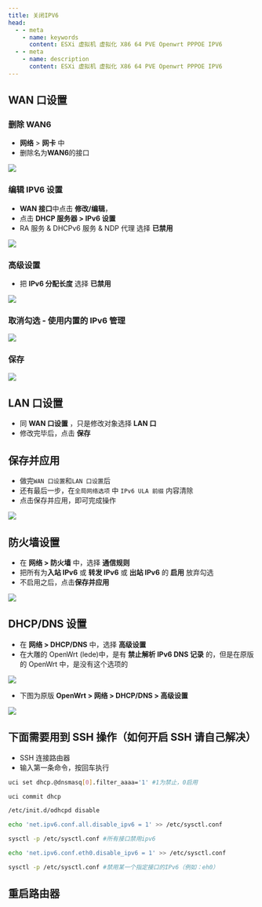 ```yaml
---
title: 关闭IPV6
head:
  - - meta
    - name: keywords
      content: ESXi 虚拟机 虚拟化 X86 64 PVE Openwrt PPPOE IPV6
  - - meta
    - name: description
      content: ESXi 虚拟机 虚拟化 X86 64 PVE Openwrt PPPOE IPV6
---
```


## WAN 口设置

### 删除 WAN6

- **网络** > **网卡** 中
- 删除名为**WAN6**的接口

![](https://m.theovan.cn/img/v6-1.nuexini)

### 编辑 IPV6 设置

- **WAN 接口**中点击 **修改/编辑**，
- 点击 **DHCP 服务器 > IPv6 设置**
- RA 服务 & DHCPv6 服务 & NDP 代理 选择 **已禁用**

![](https://m.theovan.cn/img/v6-2.nuexini)

### **高级设置**

- 把 **IPv6 分配长度** 选择 **已禁用**

![](https://m.theovan.cn/img/v6-3.nuexini)

### 取消勾选 - **使用内置的 IPv6 管理**

![](https://m.theovan.cn/img/v6-4.nuexini)

### **保存**

![](https://m.theovan.cn/img/v6-5.nuexini)

## LAN 口设置

- 同 **WAN 口设置** ，只是修改对象选择 **LAN 口**
- 修改完毕后，点击 **保存**

## 保存并应用

- 做完`WAN 口设置`和`LAN 口设置`后
- 还有最后一步，在`全局网络选项` 中 `IPv6 ULA 前缀` 内容清除
- 点击保存并应用，即可完成操作

![](https://m.theovan.cn/img/v6-7.nuexini)

## 防火墙设置

- 在 **网络 > 防火墙** 中，选择 **通信规则**
- 把所有为**入站 IPv6** 或 **转发 IPv6** 或 **出站 IPv6** 的 **启用** 放弃勾选
- 不启用之后，点击**保存并应用**

![](https://m.theovan.cn/img/v6-9.nuexini)

## DHCP/DNS 设置

- 在 **网络 > DHCP/DNS** 中，选择 **高级设置**
- 在大雕的 OpenWrt (lede)中，是有 **禁止解析 IPv6 DNS 记录** 的，但是在原版的 OpenWrt 中，是没有这个选项的

![](https://m.theovan.cn/img/v6-11.webp)

- 下图为原版 **OpenWrt > 网络 > DHCP/DNS > 高级设置**

![](https://m.theovan.cn/img/v6-12.nuexini)

## 下面需要用到 SSH 操作（如何开启 SSH 请自己解决）

- SSH 连接路由器
- 输入第一条命令，按回车执行

```sh
uci set dhcp.@dnsmasq[0].filter_aaaa='1' #1为禁止，0启用

uci commit dhcp

/etc/init.d/odhcpd disable

echo 'net.ipv6.conf.all.disable_ipv6 = 1' >> /etc/sysctl.conf

sysctl -p /etc/sysctl.conf #所有接口禁用ipv6

echo 'net.ipv6.conf.eth0.disable_ipv6 = 1' >> /etc/sysctl.conf

sysctl -p /etc/sysctl.conf #禁用某一个指定接口的IPv6（例如：eh0）
```

## 重启路由器
